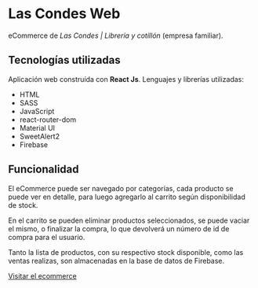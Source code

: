 # Las Condes Web

eCommerce de *Las Condes | Librería y cotillón* (empresa familiar).

## Tecnologías utilizadas

Aplicación web construída con **React Js**. Lenguajes y librerías utilizadas:

* HTML
* SASS
* JavaScript
* react-router-dom
* Material UI
* SweetAlert2
* Firebase

## Funcionalidad

El eCommerce puede ser navegado por categorías, cada producto se puede ver en detalle, para luego agregarlo al carrito según disponibilidad de stock.

En el carrito se pueden eliminar productos seleccionados, se puede vaciar el mismo, o finalizar la compra, lo que devolverá un número de id de compra para el usuario.

Tanto la lista de productos, con su respectivo stock disponible, como las ventas realizas, son almacenadas en la base de datos de Firebase.

[Visitar el ecommerce]()
